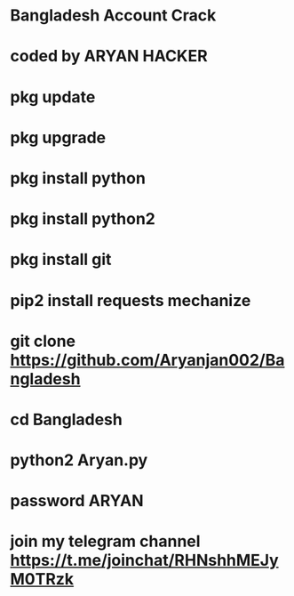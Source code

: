 # Bangladesh Account Crack 
# coded by ARYAN HACKER 

# pkg update 
# pkg upgrade 
# pkg install python 
# pkg install python2 
# pkg install git 
# pip2 install requests mechanize 
# git clone https://github.com/Aryanjan002/Bangladesh
# cd Bangladesh
# python2 Aryan.py 
# password ARYAN 


# join my telegram channel https://t.me/joinchat/RHNshhMEJyM0TRzk
